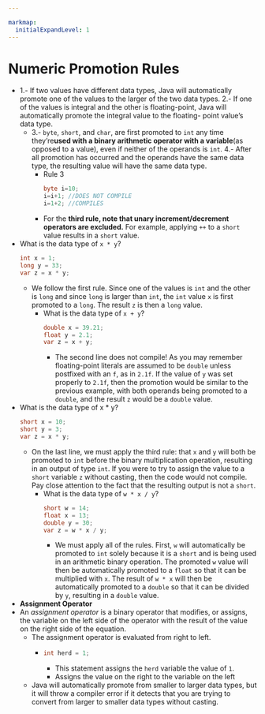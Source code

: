 ```yaml
---

markmap:
  initialExpandLevel: 1
---
```

# **Numeric Promotion Rules**
- 1.- If two values have different data types, Java will automatically 
promote one of the values to the larger of the two data types.
2.- If one of the values is integral and the other is floating-point,
Java will automatically promote the integral value to the floating-
point value’s data type.
  - 3.- `byte`, `short`, and `char`, are first promoted to `int` any 
  time they’re**used with a binary arithmetic operator with 
  a variable**(as opposed to a value), even if neither of the
  operands is `int`.
  4.- After all promotion has occurred and the operands have
  the same data type, the resulting value will have the
  same data type.
    - Rule 3
      ```java
      byte i=10;
      i=i+1; //DOES NOT COMPILE
      i=1+2; //COMPILES
      ```
    - For the **third rule, note that unary increment/decrement 
    operators are excluded.** For example, applying `++` to a
    `short` value results in a `short` value.
- What is the data type of `x * y`?
  ```java
  int x = 1;
  long y = 33;
  var z = x * y;
  ```
  - We follow the first rule. Since one of the values is `int` 
  and the other is `long` and since `long` is larger than
  `int`, the `int` value `x` is first promoted to a `long`.
  The result `z` is then a `long` value.
    - What is the data type of `x + y`?
      ```java
      double x = 39.21;
      float y = 2.1;
      var z = x + y;
      ```
      - The second line does not compile! As you may remember
      floating-point literals are assumed to be `double` unless 
      postfixed with an `f`, as in `2.1f`. If the value of `y` was set 
      properly to `2.1f`, then the promotion would be similar to 
      the previous example, with both operands being promoted
      to a `double`, and the result `z` would be a `double` value.
- What is the data type of x * y?
  ```java
  short x = 10;
  short y = 3;
  var z = x * y;
  ```
  - On the last line, we must apply the third rule: that `x` and `y` 
  will both be promoted to `int` before the binary multiplication 
  operation, resulting in an output of type `int`. If you were to 
  try to assign the value to a `short` variable `z` without casting, 
  then the code would not compile. Pay close attention to the
  fact that the resulting output is not a `short`.
    - What is the data type of `w * x / y`?
      ```java
      short w = 14;
      float x = 13;
      double y = 30;
      var z = w * x / y;
      ```
      - We must apply all of the rules. First, `w` will automatically be 
      promoted to `int` solely because it is a `short` and is being 
      used in an arithmetic binary operation. The promoted `w` 
      value will then be automatically promoted to a `float` so that 
      it can be multiplied with `x`. The result of `w * x` will then be 
      automatically promoted to a `double` so that it can be divided 
      by `y`, resulting in a `double` value.
- **Assignment Operator**
- An _assignment operator_ is a binary operator that modifies,
or assigns, the variable on the left side of the operator with
the result of the value on the right side of the equation.
  - The assignment operator is evaluated from right to left.
    - ```java
      int herd = 1;
      ```
      - This statement assigns the `herd` variable the value of `1`.
      - Assigns the value on the right to the variable on the left
  - Java will automatically promote from smaller to larger data types,
  but it will throw a compiler error if it detects that you are trying 
  to convert from larger to smaller data types without casting.